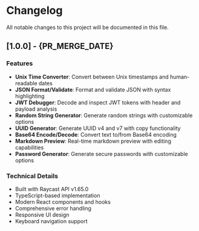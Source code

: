 # Changelog

All notable changes to this project will be documented in this file.

## [1.0.0] - {PR_MERGE_DATE}

### Features

- **Unix Time Converter**: Convert between Unix timestamps and human-readable dates
- **JSON Format/Validate**: Format and validate JSON with syntax highlighting
- **JWT Debugger**: Decode and inspect JWT tokens with header and payload analysis
- **Random String Generator**: Generate random strings with customizable options
- **UUID Generator**: Generate UUID v4 and v7 with copy functionality
- **Base64 Encode/Decode**: Convert text to/from Base64 encoding
- **Markdown Preview**: Real-time markdown preview with editing capabilities
- **Password Generator**: Generate secure passwords with customizable options

### Technical Details

- Built with Raycast API v1.65.0
- TypeScript-based implementation
- Modern React components and hooks
- Comprehensive error handling
- Responsive UI design
- Keyboard navigation support 